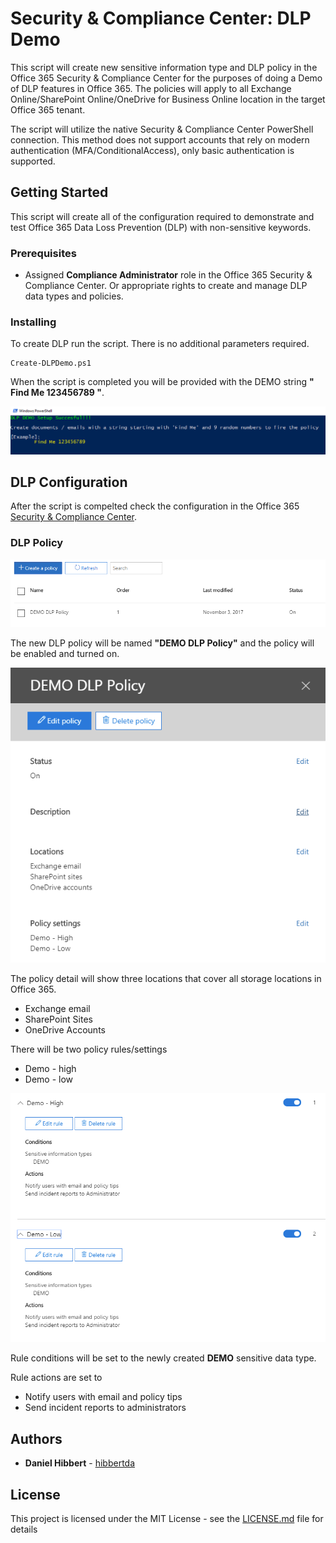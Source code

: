 # Security & Compliance Center: DLP Demo

This script will create new sensitive information type and DLP policy in the Office 365 Security & Compliance Center for the purposes of doing a Demo of DLP features in Office 365. The policies will apply to all Exchange Online/SharePoint Online/OneDrive for Business Online location in the target Office 365 tenant. 

The script will utilize the native Security & Compliance Center PowerShell connection. This method does not support accounts that rely on modern authentication (MFA/ConditionalAccess), only basic authentication is supported.

## Getting Started

This script will create all of the configuration required to demonstrate and test Office 365 Data Loss Prevention (DLP) with non-sensitive keywords. 

### Prerequisites

* Assigned **Compliance Administrator** role in the Office 365 Security & Compliance Center. Or appropriate rights to create and manage DLP data types and policies.


### Installing

To create DLP run the script. There is no additional parameters required.

```
Create-DLPDemo.ps1
```

When the script is completed you will be provided with the DEMO string **" Find Me 123456789 "**.

![alt text](https://github.com/hibbertda/SecurityComplianceCenter/blob/master/Data%20Loss%20Prevention/content/Script_Done.PNG "Script done!")

## DLP Configuration

After the script is compelted check the configuration in the Office 365 [Security & Compliance Center](https://protection.office.com). 

### DLP Policy

![alt text](https://github.com/hibbertda/SecurityComplianceCenter/blob/master/Data%20Loss%20Prevention/content/DLP_Policy.PNG "DLP Policy")

The new DLP policy will be named **"DEMO DLP Policy"** and the policy will be enabled and turned on.

![alt text](https://github.com/hibbertda/SecurityComplianceCenter/blob/master/Data%20Loss%20Prevention/content/DLP_Policy_Detail.PNG "DLP Policy - Detail")

The policy detail will show three locations that cover all storage locations in Office 365.
* Exchange email
* SharePoint Sites
* OneDrive Accounts

There will be two policy rules/settings
* Demo - high
* Demo - low

![alt text](https://github.com/hibbertda/SecurityComplianceCenter/blob/master/Data%20Loss%20Prevention/content/DLP_Policy_Rules_Detail.PNG "DLP Policy Rules")

Rule conditions will be set to the newly created **DEMO** sensitive data type.

Rule actions are set to
* Notify users with email and policy tips
* Send incident reports to administrators

## Authors

* **Daniel Hibbert** - [hibbertda](https://github.com/hibbertda)

## License

This project is licensed under the MIT License - see the [LICENSE.md](LICENSE.md) file for details
